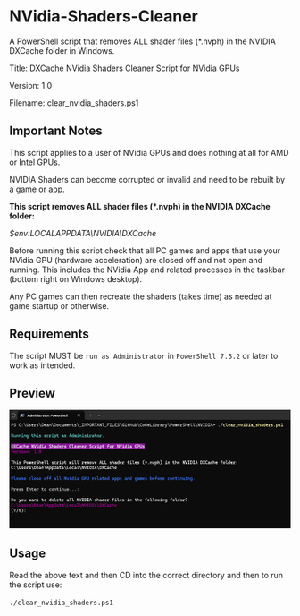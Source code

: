 # NVidia-Shaders-Cleaner

A PowerShell script that removes ALL shader files (*.nvph) in the NVIDIA DXCache folder in Windows.

Title: DXCache NVidia Shaders Cleaner Script for NVidia GPUs

Version: 1.0

Filename: clear_nvidia_shaders.ps1

## Important Notes

This script applies to a user of NVidia GPUs and does nothing at all
for AMD or Intel GPUs.

NVIDIA Shaders can become corrupted or invalid and need to be rebuilt
by a game or app.

__This script removes ALL shader files (*.nvph) in the NVIDIA DXCache folder:__

_$env:LOCALAPPDATA\NVIDIA\DXCache_

Before running this script check that all PC games and apps that use your
NVidia GPU (hardware acceleration) are closed off and not open and running.
This includes the NVidia App and related processes in the
taskbar (bottom right on Windows desktop).

Any PC games can then recreate the shaders (takes time) as needed
at game startup or otherwise.

## Requirements
The script MUST be `run as Administrator` in `PowerShell 7.5.2` or later to work
as intended.

## Preview

![Preview](https://raw.githubusercontent.com/hl2guide/NVidia-Shaders-Cleaner/refs/heads/main/images/preview.png)

## Usage

Read the above text and then CD into the correct directory and then to
run the script use:

`./clear_nvidia_shaders.ps1`
